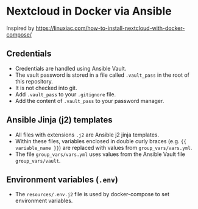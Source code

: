 # Nextcloud in Docker via Ansible

Inspired by https://linuxiac.com/how-to-install-nextcloud-with-docker-compose/

## Credentials

- Credentials are handled using Ansible Vault. 
- The vault password is stored in a file called `.vault_pass` in the root of this repository. 
- It is not checked into git.
- Add `.vault_pass` to your `.gitignore` file.
- Add the content of `.vault_pass` to your password manager.

## Ansible Jinja (j2) templates

- All files with extensions `.j2` are Ansible j2 jinja templates.
- Within these files, variables enclosed in double curly braces (e.g. `{{ variable_name }}`) are replaced with values from `group_vars/vars.yml`.
- The file `group_vars/vars.yml` uses values from the Ansible Vault file `group_vars/vault`.

## Environment variables (`.env`)

- The `resources/.env.j2` file is used by docker-compose to set environment variables.
